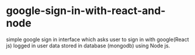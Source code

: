 # google-sign-in-with-react-and-node
simple google sign in interface which asks user to sign in with google(React js)
logged in user data stored in database (mongodb) using Node js.

